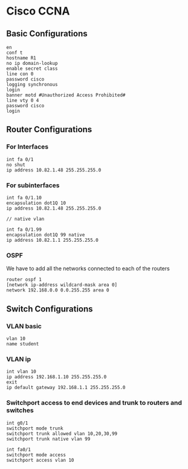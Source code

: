 # Cisco CCNA
 
## Basic Configurations

```
en
conf t
hostname R1
no ip domain-lookup
enable secret class
line con 0
password cisco
logging synchronous
login
banner motd #Unauthorized Access Prohibited#
line vty 0 4
password cisco
login
```
## Router Configurations

### For Interfaces

```
int fa 0/1
no shut
ip address 10.82.1.48 255.255.255.0
```

### For subinterfaces

```
int fa 0/1.10
encapsulation dot1Q 10
ip address 10.82.1.48 255.255.255.0

// native vlan

int fa 0/1.99
encapsulation dot1Q 99 native
ip address 10.82.1.1 255.255.255.0
```

### OSPF

We have to add all the networks connected to each of the routers

```
router ospf 1
[network ip-address wildcard-mask area 0]
network 192.168.0.0 0.0.255.255 area 0
```

## Switch Configurations

### VLAN basic

```
vlan 10
name student
```
### VLAN ip

```
int vlan 10
ip address 192.168.1.10 255.255.255.0
exit
ip default gateway 192.168.1.1 255.255.255.0
```

### Switchport access to end devices and trunk to routers and switches

```
int g0/1
switchport mode trunk
switchport trunk allowed vlan 10,20,30,99
switchport trunk native vlan 99

int fa0/1
switchport mode access
switchport access vlan 10
```